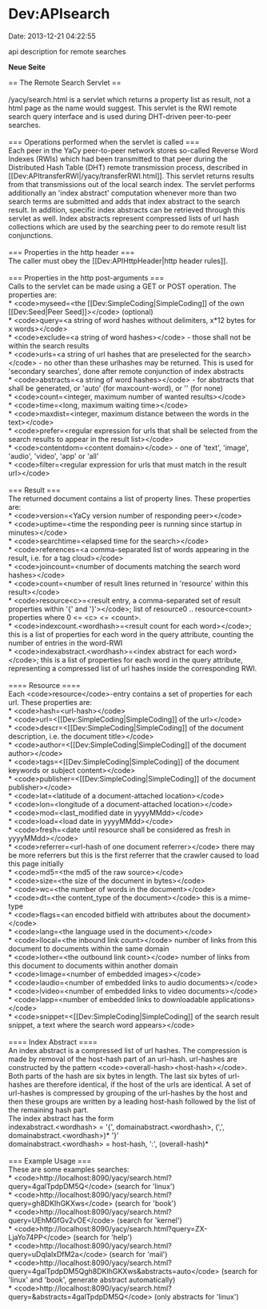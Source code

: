 Dev:APIsearch
=============

Date: 2013-12-21 04:22:55

api description for remote searches

**Neue Seite**

<div>

== The Remote Search Servlet ==\
\
/yacy/search.html is a servlet which returns a property list as result,
not a html page as the name would suggest. This servlet is the RWI
remote search query interface and is used during DHT-driven peer-to-peer
searches.\
\
=== Operations performed when the servlet is called ===\
Each peer in the YaCy peer-to-peer network stores so-called Reverse Word
Indexes (RWIs) which had been transmitted to that peer during the
Distributed Hash Table (DHT) remote transmission process, described in
\[\[Dev:APItransferRWI\|/yacy/transferRWI.html\]\]. This servlet returns
results from that transmissions out of the local search index. The
servlet performs additionally an \'index abstract\' computation whenever
more than two search terms are submitted and adds that index abstract to
the search result. In addition, specific index abstracts can be
retrieved through this servlet as well. Index abstracts represent
compressed lists of url hash collections which are used by the searching
peer to do remote result list conjunctions.\
\
=== Properties in the http header ===\
The caller must obey the \[\[Dev:APIHttpHeader\|http header rules\]\].\
\
=== Properties in the http post-arguments ===\
Calls to the servlet can be made using a GET or POST operation. The
properties are:\
\* \<code\>myseed=\<the \[\[Dev:SimpleCoding\|SimpleCoding\]\] of the
own \[\[Dev:Seed\|Peer Seed\]\]\>\</code\> (optional)\
\* \<code\>query=\<a string of word hashes without delimiters, x\*12
bytes for x words\>\</code\>\
\* \<code\>exclude=\<a string of word hashes\>\</code\> - those shall
not be within the search results\
\* \<code\>urls=\<a string of url hashes that are preselected for the
search\>\</code\> - no other than these urlhashes may be returned. This
is used for \'secondary searches\', done after remote conjunction of
index abstracts\
\* \<code\>abstracts=\<a string of word hashes\>\</code\> - for
abstracts that shall be generated, or \'auto\' (for maxcount-word), or
\'\' (for none)\
\* \<code\>count=\<integer, maximum number of wanted results\>\</code\>\
\* \<code\>time=\<long, maximum waiting time\>\</code\>\
\* \<code\>maxdist=\<integer, maximum distance between the words in the
text\>\</code\>\
\* \<code\>prefer=\<regular expression for urls that shall be selected
from the search results to appear in the result list\>\</code\>\
\* \<code\>contentdom=\<content domain\>\</code\> - one of \'text\',
\'image\', \'audio\', \'video\', \'app\' or \'all\'\
\* \<code\>filter=\<regular expression for urls that must match in the
result url\>\</code\>\
\
=== Result ===\
The returned document contains a list of property lines. These
properties are:\
\* \<code\>version=\<YaCy version number of responding peer\>\</code\>\
\* \<code\>uptime=\<time the responding peer is running since startup in
minutes\>\</code\>\
\* \<code\>searchtime=\<elapsed time for the search\>\</code\>\
\* \<code\>references=\<a comma-separated list of words appearing in the
result, i.e. for a tag cloud\>\</code\>\
\* \<code\>joincount=\<number of documents matching the search word
hashes\>\</code\>\
\* \<code\>count=\<number of result lines returned in \'resource\'
within this result\>\</code\>\
\* \<code\>resource\<c\>=\<result entry, a comma-separated set of result
properties within \'{\' and \'}\'\>\</code\>; list of resource0 ..
resource\<count\> properties where 0 \<= \<c\> \<= \<count\>.\
\* \<code\>indexcount.\<wordhash\>=\<result count for each
word\>\</code\>; this is a list of properties for each word in the query
attribute, counting the number of entries in the word-RWI\
\* \<code\>indexabstract.\<wordhash\>=\<index abstract for each
word\>\</code\>; this is a list of properties for each word in the query
attribute, representing a compressed list of url hashes inside the
corresponding RWI.\
\
==== Resource ====\
Each \<code\>resource\</code\>-entry contains a set of properties for
each url. These properties are:\
\* \<code\>hash=\<url-hash\>\</code\>\
\* \<code\>url=\<\[\[Dev:SimpleCoding\|SimpleCoding\]\] of the
url\>\</code\>\
\* \<code\>descr=\<\[\[Dev:SimpleCoding\|SimpleCoding\]\] of the
document description, i.e. the document title\>\</code\>\
\* \<code\>author=\<\[\[Dev:SimpleCoding\|SimpleCoding\]\] of the
document author\>\</code\>\
\* \<code\>tags=\<\[\[Dev:SimpleCoding\|SimpleCoding\]\] of the document
keywords or subject content\>\</code\>\
\* \<code\>publisher=\<\[\[Dev:SimpleCoding\|SimpleCoding\]\] of the
document publisher\>\</code\>\
\* \<code\>lat=\<latitude of a document-attached location\>\</code\>\
\* \<code\>lon=\<longitude of a document-attached location\>\</code\>\
\* \<code\>mod=\<last\_modified date in yyyyMMdd\>\</code\>\
\* \<code\>load=\<load date in yyyyMMdd\>\</code\>\
\* \<code\>fresh=\<date until resource shall be considered as fresh in
yyyyMMdd\>\</code\>\
\* \<code\>referrer=\<url-hash of one document referrer\>\</code\> there
may be more referrers but this is the first referrer that the crawler
caused to load this page initially\
\* \<code\>md5=\<the md5 of the raw source\>\</code\>\
\* \<code\>size=\<the size of the document in bytes\>\</code\>\
\* \<code\>wc=\<the number of words in the document\>\</code\>\
\* \<code\>dt=\<the content\_type of the document\>\</code\> this is a
mime-type\
\* \<code\>flags=\<an encoded bitfield with attributes about the
document\>\</code\>\
\* \<code\>lang=\<the language used in the document\>\</code\>\
\* \<code\>llocal=\<the inbound link count\>\</code\> number of links
from this document to documents within the same domain\
\* \<code\>lother=\<the outbound link count\>\</code\> number of links
from this document to documents within another domain\
\* \<code\>limage=\<number of embedded images\>\</code\>\
\* \<code\>laudio=\<number of embedded links to audio
documents\>\</code\>\
\* \<code\>lvideo=\<number of embedded links to video
documents\>\</code\>\
\* \<code\>lapp=\<number of embedded links to downloadable
applications\>\</code\>\
\* \<code\>snippet=\<\[\[Dev:SimpleCoding\|SimpleCoding\]\] of the
search result snippet, a text where the search word appears\>\</code\>\
\
==== Index Abstract ====\
An index abstract is a compressed list of url hashes. The compression is
made by removal of the host-hash part of an url-hash. url-hashes are
constructed by the pattern
\<code\>\<overall-hash\>\<host-hash\>\</code\>. Both parts of the hash
are six bytes in length. The last six bytes of url-hashes are therefore
identical, if the host of the urls are identical. A set of url-hashes is
compressed by grouping of the url-hashes by the host and then these
groups are written by a leading host-hash followed by the list of the
remaining hash part.\
The index abstract has the form\
indexabstract.\<wordhash\> = \'{\', domainabstract.\<wordhash\>, (\',\',
domainabstract.\<wordhash\>)\* \'}\'\
domainabstract.\<wordhash\> = host-hash, \':\', (overall-hash)\*\
\
=== Example Usage ===\
These are some examples searches:\
\*
\<code\>http://localhost:8090/yacy/search.html?query=4galTpdpDM5Q\</code\>
(search for \'linux\')\
\*
\<code\>http://localhost:8090/yacy/search.html?query=gh8DKIhGKXws\</code\>
(search for \'book\')\
\*
\<code\>http://localhost:8090/yacy/search.html?query=UEhMGfGv2vOE\</code\>
(search for \'kernel\')\
\*
\<code\>http://localhost:8090/yacy/search.html?query=ZX-LjaYo74PP\</code\>
(search for \'help\')\
\*
\<code\>http://localhost:8090/yacy/search.html?query=uDqIalxDfM2a\</code\>
(search for \'mail\')\
\*
\<code\>http://localhost:8090/yacy/search.html?query=4galTpdpDM5Qgh8DKIhGKXws&abstracts=auto\</code\>
(search for \'linux\' and \'book\', generate abstract automatically)\
\*
\<code\>http://localhost:8090/yacy/search.html?query=&abstracts=4galTpdpDM5Q\</code\>
(only abstracts for \'linux\')

</div>
